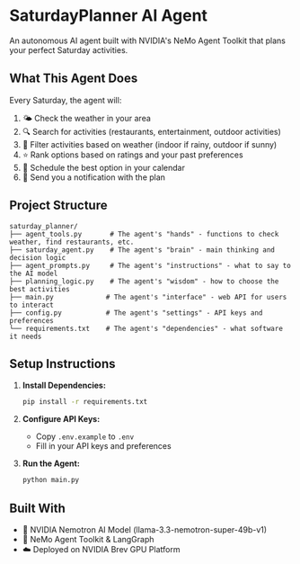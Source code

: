 # SaturdayPlanner AI Agent

An autonomous AI agent built with NVIDIA's NeMo Agent Toolkit that plans your perfect Saturday activities.

## What This Agent Does

Every Saturday, the agent will:
1. 🌤️ Check the weather in your area
2. 🔍 Search for activities (restaurants, entertainment, outdoor activities)
3. 🧠 Filter activities based on weather (indoor if rainy, outdoor if sunny)
4. ⭐ Rank options based on ratings and your past preferences
5. 📅 Schedule the best option in your calendar
6. 📱 Send you a notification with the plan

## Project Structure

```
saturday_planner/
├── agent_tools.py       # The agent's "hands" - functions to check weather, find restaurants, etc.
├── saturday_agent.py    # The agent's "brain" - main thinking and decision logic
├── agent_prompts.py     # The agent's "instructions" - what to say to the AI model
├── planning_logic.py    # The agent's "wisdom" - how to choose the best activities
├── main.py             # The agent's "interface" - web API for users to interact
├── config.py           # The agent's "settings" - API keys and preferences
└── requirements.txt    # The agent's "dependencies" - what software it needs
```

## Setup Instructions

1. **Install Dependencies:**
   ```bash
   pip install -r requirements.txt
   ```

2. **Configure API Keys:**
   - Copy `.env.example` to `.env`
   - Fill in your API keys and preferences

3. **Run the Agent:**
   ```bash
   python main.py
   ```

## Built With
- 🧠 NVIDIA Nemotron AI Model (llama-3.3-nemotron-super-49b-v1)
- 🔧 NeMo Agent Toolkit & LangGraph
- ☁️ Deployed on NVIDIA Brev GPU Platform